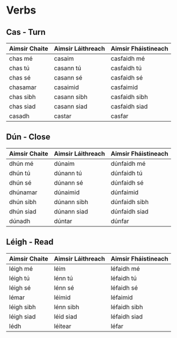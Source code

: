 # Verbs

## Cas - Turn

| Aimsir Chaite | Aimsir Láithreach | Aimsir Fháistineach |
| ------------- | ----------------- | ------------------- |
| chas mé       | casaim            | casfaidh mé         |
| chas tú       | casann tú         | casfaidh tú         |
| chas sé       | casann sé         | casfaidh sé         |
| chasamar      | casaimid          | casfaimid           |
| chas sibh     | casann sibh       | casfaidh sibh       |
| chas siad     | casann siad       | casfaidh siad       |
| casadh        | castar            | casfar              |

## Dún - Close

| Aimsir Chaite | Aimsir Láithreach | Aimsir Fháistineach |
| ------------- | ----------------- | ------------------- |
| dhún mé       | dúnaim            | dúnfaidh mé         |
| dhún tú       | dúnann tú         | dúnfaidh tú         |
| dhún sé       | dúnann sé         | dúnfaidh sé         |
| dhúnamar      | dúnaimid          | dúnfaimid           |
| dhún sibh     | dúnann sibh       | dúnfaidh sibh       |
| dhún siad     | dúnann siad       | dúnfaidh siad       |
| dúnadh        | dúntar            | dúnfar              |

## Léigh - Read


| Aimsir Chaite | Aimsir Láithreach | Aimsir Fháistineach |
| ------------- | ----------------- | ------------------- |
| léigh mé      | léim              | léfaidh mé          |
| léigh tú      | lénn tú           | léfaidh tú          |
| léigh sé      | lénn sé           | léfaidh sé          |
| lémar         | léimid            | léfaimid            |
| léigh sibh    | lénn sibh         | léfaidh sibh        |
| léigh siad    | léid siad         | léfaidh siad        |
| lédh          | léitear           | léfar               |